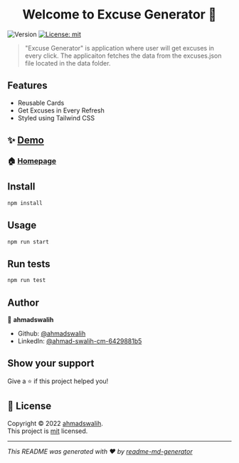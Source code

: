 <h1 align="center">Welcome to Excuse Generator 👋</h1>
<p>
  <img alt="Version" src="https://img.shields.io/badge/version-0.1.0-blue.svg?cacheSeconds=2592000" />
  <a href="/main/LICENSE" target="_blank">
    <img alt="License: mit" src="https://img.shields.io/badge/License-mit-yellow.svg" />
  </a>
</p>

> &#34;Excuse Generator&#34; is application where user will get excuses in every click. The applicaiton fetches the data from the excuses.json file located in the data folder.

## Features
  - Reusable Cards
  - Get Excuses in Every Refresh
  - Styled using Tailwind CSS
  

## ✨ [Demo](https://excuse-generator.ahmadswalih.com)

### 🏠 [Homepage](/src/App.js)

## Install

```sh
npm install
```

## Usage

```sh
npm run start
```

## Run tests

```sh
npm run test
```

## Author

👤 **ahmadswalih**

* Github: [@ahmadswalih](https://github.com/ahmadswalih)
* LinkedIn: [@ahmad-swalih-cm-6429881b5](https://linkedin.com/in/ahmad-swalih-cm-6429881b5)

## Show your support

Give a ⭐️ if this project helped you!

## 📝 License

Copyright © 2022 [ahmadswalih](https://github.com/ahmadswalih).<br />
This project is [mit](/main/LICENSE) licensed.

***
_This README was generated with ❤️ by [readme-md-generator](https://github.com/kefranabg/readme-md-generator)_
